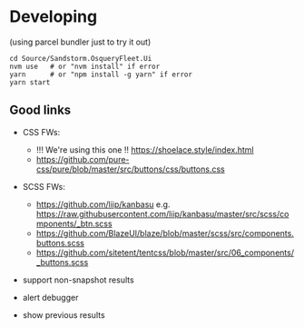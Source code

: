 # Developing

(using parcel bundler just to try it out)

```
cd Source/Sandstorm.OsqueryFleet.Ui
nvm use   # or "nvm install" if error
yarn      # or "npm install -g yarn" if error
yarn start
```


## Good links

- CSS FWs:
    - !!! We're using this one !! https://shoelace.style/index.html
    - https://github.com/pure-css/pure/blob/master/src/buttons/css/buttons.css
    

- SCSS FWs:
    - https://github.com/liip/kanbasu e.g. https://raw.githubusercontent.com/liip/kanbasu/master/src/scss/components/_btn.scss
    - https://github.com/BlazeUI/blaze/blob/master/scss/src/components.buttons.scss
    - https://github.com/sitetent/tentcss/blob/master/src/06_components/_buttons.scss
    


- support non-snapshot results
- alert debugger
- show previous results
